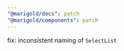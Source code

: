 ```yaml
---
"@marigold/docs": patch
"@marigold/components": patch
---
```


fix: inconsistent naming of `SelectList`
